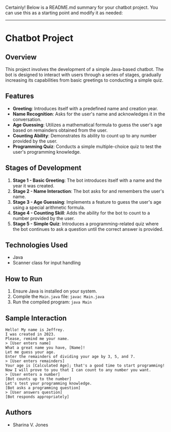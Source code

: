 Certainly! Below is a README.md summary for your chatbot project. You can use this as a starting point and modify it as needed:

---

# Chatbot Project

## Overview
This project involves the development of a simple Java-based chatbot. The bot is designed to interact with users through a series of stages, gradually increasing its capabilities from basic greetings to conducting a simple quiz.

## Features
- **Greeting**: Introduces itself with a predefined name and creation year.
- **Name Recognition**: Asks for the user's name and acknowledges it in the conversation.
- **Age Guessing**: Utilizes a mathematical formula to guess the user's age based on remainders obtained from the user.
- **Counting Ability**: Demonstrates its ability to count up to any number provided by the user.
- **Programming Quiz**: Conducts a simple multiple-choice quiz to test the user's programming knowledge.

## Stages of Development
1. **Stage 1 - Basic Greeting**: The bot introduces itself with a name and the year it was created.
2. **Stage 2 - Name Interaction**: The bot asks for and remembers the user's name.
3. **Stage 3 - Age Guessing**: Implements a feature to guess the user's age using a special arithmetic formula.
4. **Stage 4 - Counting Skill**: Adds the ability for the bot to count to a number provided by the user.
5. **Stage 5 - Simple Quiz**: Introduces a programming-related quiz where the bot continues to ask a question until the correct answer is provided.

## Technologies Used
- Java
- Scanner class for input handling

## How to Run
1. Ensure Java is installed on your system.
2. Compile the `Main.java` file: `javac Main.java`
3. Run the compiled program: `java Main`

## Sample Interaction
```
Hello! My name is Jeffrey.
I was created in 2023.
Please, remind me your name.
> [User enters name]
What a great name you have, [Name]!
Let me guess your age.
Enter the remainders of dividing your age by 3, 5, and 7.
> [User enters remainders]
Your age is [Calculated Age]; that's a good time to start programming!
Now I will prove to you that I can count to any number you want.
> [User enters a number]
[Bot counts up to the number]
Let's test your programming knowledge.
[Bot asks a programming question]
> [User answers question]
[Bot responds appropriately]
```

## Authors
- Sharina V. Jones